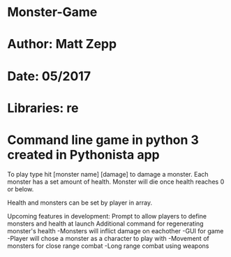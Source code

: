 # Monster-Game
# Author: Matt Zepp
# Date: 05/2017
# Libraries: re
# Command line game in python 3 created in Pythonista app

To play type hit [monster name] [damage] to damage a monster. Each monster has a set amount of health.
Monster will die once health reaches 0 or below.

Health and monsters can be set by player in array.

Upcoming features in development:
Prompt to allow players to define monsters and health at launch
Additional command for regenerating monster's health
-Monsters will inflict damage on eachother
-GUI for game
-Player will chose a monster as a character to play with
-Movement of monsters for close range combat
-Long range combat using weapons
